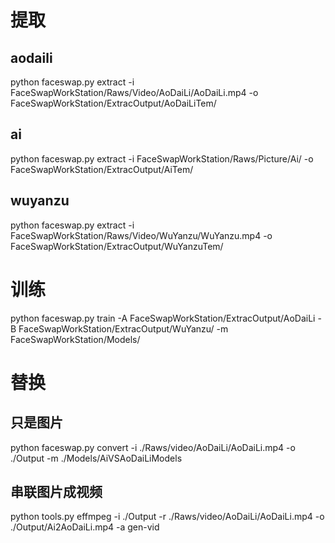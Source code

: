 
# 提取
## aodaili
python faceswap.py extract -i  FaceSwapWorkStation/Raws/Video/AoDaiLi/AoDaiLi.mp4  -o FaceSwapWorkStation/ExtracOutput/AoDaiLiTem/
## ai
python faceswap.py extract -i  FaceSwapWorkStation/Raws/Picture/Ai/  -o FaceSwapWorkStation/ExtracOutput/AiTem/
## wuyanzu
python faceswap.py extract -i  FaceSwapWorkStation/Raws/Video/WuYanzu/WuYanzu.mp4  -o FaceSwapWorkStation/ExtracOutput/WuYanzuTem/

# 训练
python faceswap.py  train -A FaceSwapWorkStation/ExtracOutput/AoDaiLi -B  FaceSwapWorkStation/ExtracOutput/WuYanzu/ -m FaceSwapWorkStation/Models/

# 替换
## 只是图片
python faceswap.py convert -i ./Raws/video/AoDaiLi/AoDaiLi.mp4  -o ./Output -m ./Models/AiVSAoDaiLiModels
## 串联图片成视频
python tools.py effmpeg  -i  ./Output -r ./Raws/video/AoDaiLi/AoDaiLi.mp4 -o ./Output/Ai2AoDaiLi.mp4 -a gen-vid
